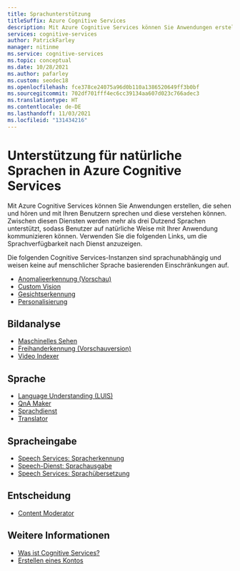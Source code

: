 ```yaml
---
title: Sprachunterstützung
titleSuffix: Azure Cognitive Services
description: Mit Azure Cognitive Services können Sie Anwendungen erstellen, die sehen und hören und mit Ihren Benutzern sprechen und diese verstehen können. Zwischen diesen Diensten werden mehr als drei Dutzend Sprachen unterstützt, sodass Benutzer auf natürliche Weise mit Ihrer Anwendung kommunizieren können.
services: cognitive-services
author: PatrickFarley
manager: nitinme
ms.service: cognitive-services
ms.topic: conceptual
ms.date: 10/28/2021
ms.author: pafarley
ms.custom: seodec18
ms.openlocfilehash: fce378ce24075a96d0b110a1386520649ff3b0bf
ms.sourcegitcommit: 702df701fff4ec6cc39134aa607d023c766adec3
ms.translationtype: HT
ms.contentlocale: de-DE
ms.lasthandoff: 11/03/2021
ms.locfileid: "131434216"
---
```

# <a name="natural-language-support-for-azure-cognitive-services"></a>Unterstützung für natürliche Sprachen in Azure Cognitive Services

Mit Azure Cognitive Services können Sie Anwendungen erstellen, die sehen und hören und mit Ihren Benutzern sprechen und diese verstehen können. Zwischen diesen Diensten werden mehr als drei Dutzend Sprachen unterstützt, sodass Benutzer auf natürliche Weise mit Ihrer Anwendung kommunizieren können. Verwenden Sie die folgenden Links, um die Sprachverfügbarkeit nach Dienst anzuzeigen.

Die folgenden Cognitive Services-Instanzen sind sprachunabhängig und weisen keine auf menschlicher Sprache basierenden Einschränkungen auf.

* [Anomalieerkennung (Vorschau)](./anomaly-detector/index.yml)
* [Custom Vision](./custom-vision-service/index.yml)
* [Gesichtserkennung](./face/index.yml)
* [Personalisierung](./personalizer/index.yml)

## <a name="vision"></a>Bildanalyse

* [Maschinelles Sehen](./computer-vision/language-support.md)
* [Freihanderkennung (Vorschauversion)](/previous-versions/azure/cognitive-services/Ink-Recognizer/language-support)
* [Video Indexer](../azure-video-analyzer/video-analyzer-for-media-docs/language-identification-model.md#guidelines-and-limitations)

## <a name="language"></a>Sprache

* [Language Understanding (LUIS)](./luis/luis-language-support.md)
* [QnA Maker](./qnamaker/overview/language-support.md)
* [Sprachdienst](./text-analytics/language-support.md)
* [Translator](./translator/language-support.md)

## <a name="speech"></a>Spracheingabe

* [Speech Services: Spracherkennung](./speech-service/language-support.md#speech-to-text)
* [Speech-Dienst: Sprachausgabe](./speech-service/language-support.md#text-to-speech)
* [Speech Services: Sprachübersetzung](./speech-service/language-support.md#speech-translation)

## <a name="decision"></a>Entscheidung

* [Content Moderator](./content-moderator/language-support.md)

## <a name="see-also"></a>Weitere Informationen

* [Was ist Cognitive Services?](./what-are-cognitive-services.md)
* [Erstellen eines Kontos](cognitive-services-apis-create-account.md)